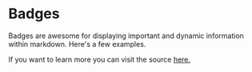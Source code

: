 # Badges

Badges are awesome for displaying important and dynamic information within markdown. Here's a few examples.

If you want to learn more you can visit the source <a href='https://shields.io/' target='_blank'>here.</a>

